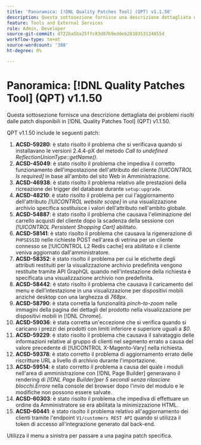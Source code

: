 ```yaml
---
title: 'Panoramica: [!DNL Quality Patches Tool] (QPT) v1.1.50'
description: Questa sottosezione fornisce una descrizione dettagliata dei problemi risolti dalle patch disponibili in  [!DNL Quality Patches Tool] (QPT) v1.1.50.
feature: Tools and External Services
role: Admin, Developer
source-git-commit: d722ba5ba25ffc03d87b9eddeb2830353124055d
workflow-type: tm+mt
source-wordcount: '388'
ht-degree: 0%

---
```


# Panoramica: [!DNL Quality Patches Tool] (QPT) v1.1.50

Questa sottosezione fornisce una descrizione dettagliata dei problemi risolti dalle patch disponibili in [!DNL Quality Patches Tool] (QPT) v1.1.50.

QPT v1.1.50 include le seguenti patch:

1. **ACSD-59280**: è stato risolto il problema che si verificava quando si installavano le versioni 2.4.4-pX del metodo *Call to undefined ReflectionUnionType::getName()*.
1. **ACSD-45049**: è stato risolto il problema che impediva il corretto funzionamento dell&#39;impostazione dell&#39;attributo del cliente *[!UICONTROL Is required]* in base all&#39;ambito del sito Web in Amministrazione.
1. **ACSD-46938**: è stato risolto il problema relativo alle prestazioni della ricreazione dei trigger del database durante `setup:upgrade`.
1. **ACSD-48210**: è stato risolto il problema per cui l&#39;aggiornamento dell&#39;attributo *[!UICONTROL website scope]* in una visualizzazione archivio specifica sostituisce i valori dell&#39;attributo nell&#39;ambito globale.
1. **ACSD-54887**: è stato risolto il problema che causava l&#39;eliminazione del carrello acquisti del cliente dopo la scadenza della sessione con *[!UICONTROL Persistent Shopping Cart]* abilitato.
1. **ACSD-58141**: è stato risolto il problema che causava la rigenerazione di `PHPSESSID` nelle richieste POST nell&#39;area di vetrina per un cliente connesso se [!UICONTROL L2 Redis cache] era abilitato e il cliente veniva aggiornato dall&#39;amministratore.
1. **ACSD-58352**: è stato risolto il problema per cui le etichette degli attributi restituiti per la visualizzazione archivio predefinita vengono restituite tramite API GraphQL quando nell&#39;intestazione della richiesta è specificata una visualizzazione archivio non predefinita.
1. **ACSD-58442**: è stato risolto il problema che causava il caricamento del menu e dell&#39;intestazione in una visualizzazione per dispositivi mobili anziché desktop con una larghezza di *768px*.
1. **ACSD-58790**: è stata corretta la funzionalità *pinch-to-zoom* nelle immagini della pagina dei dettagli del prodotto nella visualizzazione per dispositivi mobili in [!DNL Chrome].
1. **ACSD-59036**: è stata corretta un&#39;eccezione che si verifica quando si caricano i prezzi dei prodotti con limiti inferiore e superiore uguali a *$0*.
1. **ACSD-59229**: è stato risolto il problema che causava il salvataggio delle informazioni relative al gruppo di clienti nel segmento errato a causa del valore precedente di [!UICONTROL X-Magento-Vary] nella richiesta.
1. **ACSD-59378**: è stato corretto il problema di aggiornamento errato delle riscritture URL a livello di archivio durante l&#39;importazione.
1. **ACSD-59514**: è stato corretto il problema a causa del quale i moduli nell&#39;area di amministrazione con [!DNL Page Builder] generavano il rendering di *[!DNL Page Builder]per 5 secondi senza rilasciare blocchi.Errore* nella console del browser dopo l&#39;invio del modulo e le modifiche non possono essere salvate.
1. **ACSD-60303**: è stato risolto il problema che impediva di effettuare un ordine da Amministratore se era abilitata la minimizzazione HTML.
1. **ACSD-60441**: è stato risolto il problema relativo all&#39;aggiornamento dei clienti tramite l&#39;endpoint `V1/customers REST API` quando si utilizza il token di accesso all&#39;integrazione generato dal back-end.

Utilizza il menu a sinistra per passare a una pagina patch specifica.
